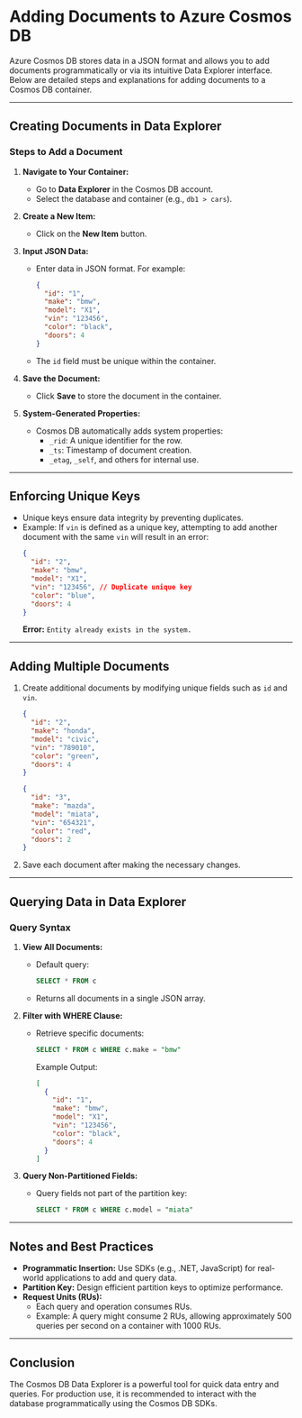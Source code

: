 
# Adding Documents to Azure Cosmos DB

Azure Cosmos DB stores data in a JSON format and allows you to add documents programmatically or via its intuitive Data Explorer interface. Below are detailed steps and explanations for adding documents to a Cosmos DB container.

---

## Creating Documents in Data Explorer

### Steps to Add a Document
1. **Navigate to Your Container:**
   - Go to **Data Explorer** in the Cosmos DB account.
   - Select the database and container (e.g., `db1 > cars`).

2. **Create a New Item:**
   - Click on the **New Item** button.

3. **Input JSON Data:**
   - Enter data in JSON format. For example:
     ```json
     {
       "id": "1",
       "make": "bmw",
       "model": "X1",
       "vin": "123456",
       "color": "black",
       "doors": 4
     }
     ```
   - The `id` field must be unique within the container.

4. **Save the Document:**
   - Click **Save** to store the document in the container.

5. **System-Generated Properties:**
   - Cosmos DB automatically adds system properties:
     - `_rid`: A unique identifier for the row.
     - `_ts`: Timestamp of document creation.
     - `_etag`, `_self`, and others for internal use.

---

## Enforcing Unique Keys
- Unique keys ensure data integrity by preventing duplicates.
- Example: If `vin` is defined as a unique key, attempting to add another document with the same `vin` will result in an error:
  ```json
  {
    "id": "2",
    "make": "bmw",
    "model": "X1",
    "vin": "123456", // Duplicate unique key
    "color": "blue",
    "doors": 4
  }
  ```
  **Error:** `Entity already exists in the system.`

---

## Adding Multiple Documents
1. Create additional documents by modifying unique fields such as `id` and `vin`.
   ```json
   {
     "id": "2",
     "make": "honda",
     "model": "civic",
     "vin": "789010",
     "color": "green",
     "doors": 4
   }
   ```
   ```json
   {
     "id": "3",
     "make": "mazda",
     "model": "miata",
     "vin": "654321",
     "color": "red",
     "doors": 2
   }
   ```
2. Save each document after making the necessary changes.

---

## Querying Data in Data Explorer

### Query Syntax
1. **View All Documents:**
   - Default query:
     ```sql
     SELECT * FROM c
     ```
   - Returns all documents in a single JSON array.

2. **Filter with WHERE Clause:**
   - Retrieve specific documents:
     ```sql
     SELECT * FROM c WHERE c.make = "bmw"
     ```
     Example Output:
     ```json
     [
       {
         "id": "1",
         "make": "bmw",
         "model": "X1",
         "vin": "123456",
         "color": "black",
         "doors": 4
       }
     ]
     ```

3. **Query Non-Partitioned Fields:**
   - Query fields not part of the partition key:
     ```sql
     SELECT * FROM c WHERE c.model = "miata"
     ```

---

## Notes and Best Practices
- **Programmatic Insertion:** Use SDKs (e.g., .NET, JavaScript) for real-world applications to add and query data.
- **Partition Key:** Design efficient partition keys to optimize performance.
- **Request Units (RUs):**
  - Each query and operation consumes RUs.
  - Example: A query might consume 2 RUs, allowing approximately 500 queries per second on a container with 1000 RUs.

---

## Conclusion
The Cosmos DB Data Explorer is a powerful tool for quick data entry and queries. For production use, it is recommended to interact with the database programmatically using the Cosmos DB SDKs.
